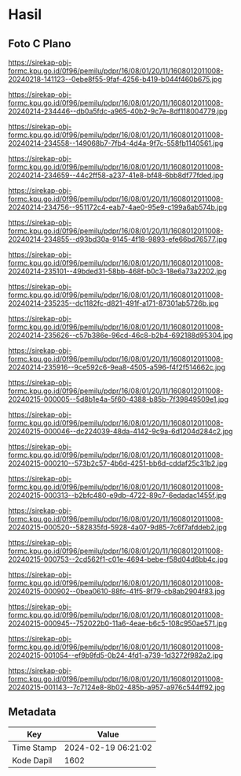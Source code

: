 # Hasil

## Foto C Plano

https://sirekap-obj-formc.kpu.go.id/0f96/pemilu/pdpr/16/08/01/20/11/1608012011008-20240218-141123--0ebe8f55-9faf-4256-b419-b044f460b675.jpg

https://sirekap-obj-formc.kpu.go.id/0f96/pemilu/pdpr/16/08/01/20/11/1608012011008-20240214-234446--db0a5fdc-a965-40b2-9c7e-8df118004779.jpg

https://sirekap-obj-formc.kpu.go.id/0f96/pemilu/pdpr/16/08/01/20/11/1608012011008-20240214-234558--149068b7-7fb4-4d4a-9f7c-558fb1140561.jpg

https://sirekap-obj-formc.kpu.go.id/0f96/pemilu/pdpr/16/08/01/20/11/1608012011008-20240214-234659--44c2ff58-a237-41e8-bf48-6bb8df77fded.jpg

https://sirekap-obj-formc.kpu.go.id/0f96/pemilu/pdpr/16/08/01/20/11/1608012011008-20240214-234756--951172c4-eab7-4ae0-95e9-c199a6ab574b.jpg

https://sirekap-obj-formc.kpu.go.id/0f96/pemilu/pdpr/16/08/01/20/11/1608012011008-20240214-234855--d93bd30a-9145-4f18-9893-efe66bd76577.jpg

https://sirekap-obj-formc.kpu.go.id/0f96/pemilu/pdpr/16/08/01/20/11/1608012011008-20240214-235101--49bded31-58bb-468f-b0c3-18e6a73a2202.jpg

https://sirekap-obj-formc.kpu.go.id/0f96/pemilu/pdpr/16/08/01/20/11/1608012011008-20240214-235235--dc1182fc-d821-491f-a171-87301ab5726b.jpg

https://sirekap-obj-formc.kpu.go.id/0f96/pemilu/pdpr/16/08/01/20/11/1608012011008-20240214-235626--c57b386e-96cd-46c8-b2b4-692188d95304.jpg

https://sirekap-obj-formc.kpu.go.id/0f96/pemilu/pdpr/16/08/01/20/11/1608012011008-20240214-235916--9ce592c6-9ea8-4505-a596-f4f2f514662c.jpg

https://sirekap-obj-formc.kpu.go.id/0f96/pemilu/pdpr/16/08/01/20/11/1608012011008-20240215-000005--5d8b1e4a-5f60-4388-b85b-7f39849509e1.jpg

https://sirekap-obj-formc.kpu.go.id/0f96/pemilu/pdpr/16/08/01/20/11/1608012011008-20240215-000046--dc224039-48da-4142-9c9a-6d1204d284c2.jpg

https://sirekap-obj-formc.kpu.go.id/0f96/pemilu/pdpr/16/08/01/20/11/1608012011008-20240215-000210--573b2c57-4b6d-4251-bb6d-cddaf25c31b2.jpg

https://sirekap-obj-formc.kpu.go.id/0f96/pemilu/pdpr/16/08/01/20/11/1608012011008-20240215-000313--b2bfc480-e9db-4722-89c7-6edadac1455f.jpg

https://sirekap-obj-formc.kpu.go.id/0f96/pemilu/pdpr/16/08/01/20/11/1608012011008-20240215-000520--582835fd-5928-4a07-9d85-7c6f7afddeb2.jpg

https://sirekap-obj-formc.kpu.go.id/0f96/pemilu/pdpr/16/08/01/20/11/1608012011008-20240215-000753--2cd562f1-c01e-4694-bebe-f58d04d6bb4c.jpg

https://sirekap-obj-formc.kpu.go.id/0f96/pemilu/pdpr/16/08/01/20/11/1608012011008-20240215-000902--0bea0610-88fc-41f5-8f79-cb8ab2904f83.jpg

https://sirekap-obj-formc.kpu.go.id/0f96/pemilu/pdpr/16/08/01/20/11/1608012011008-20240215-000945--752022b0-11a6-4eae-b6c5-108c950ae571.jpg

https://sirekap-obj-formc.kpu.go.id/0f96/pemilu/pdpr/16/08/01/20/11/1608012011008-20240215-001054--ef9b9fd5-0b24-4fd1-a739-1d3272f982a2.jpg

https://sirekap-obj-formc.kpu.go.id/0f96/pemilu/pdpr/16/08/01/20/11/1608012011008-20240215-001143--7c7124e8-8b02-485b-a957-a976c544ff92.jpg


## Metadata

| Key        | Value               |
| ---------- | ------------------- |
| Time Stamp | 2024-02-19 06:21:02 |
| Kode Dapil | 1602                |



